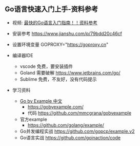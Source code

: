 ## Go语言快速入门上手-资料参考

- 视频: [最快的Go语言入门指南！！资料参考](https://www.bilibili.com/video/av86957359/)

- 安装参考 https://www.jianshu.com/p/79bdd20c46cf

- 设置环境变量 GOPROXY="https://goproxy.cn"

- 编译器IDE
    - vscode  免费，要安装插件
    - Goland  需要破解 https://www.jetbrains.com/go/
    - Sublime 免费，不友好，没有代码提示

- 学习资料
    - [Go by Example 中文](https://books.studygolang.com/gobyexample/)
        - https://gobyexample.com/
        - 代码 https://github.com/mmcgrana/gobyexample
    - 官方example
        - https://github.com/golang/example/
    - Go并发编程实战 https://github.com/gopcp/example.v2
    - Go语言实战 https://github.com/goinaction/code